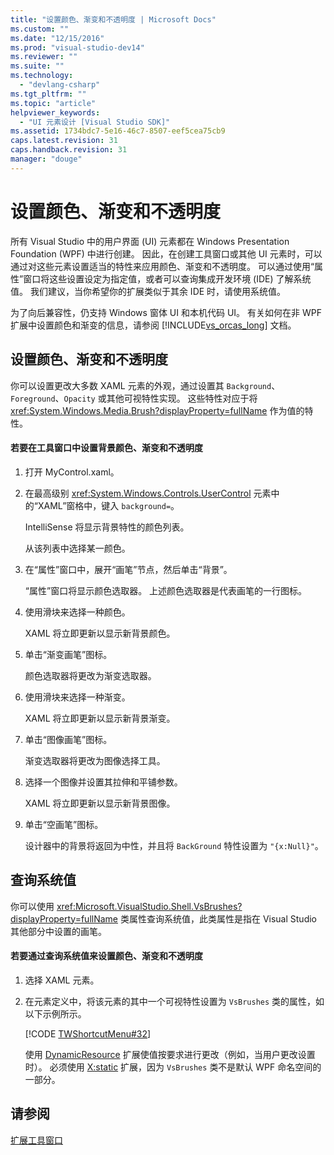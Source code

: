 ```yaml
---
title: "设置颜色、渐变和不透明度 | Microsoft Docs"
ms.custom: ""
ms.date: "12/15/2016"
ms.prod: "visual-studio-dev14"
ms.reviewer: ""
ms.suite: ""
ms.technology: 
  - "devlang-csharp"
ms.tgt_pltfrm: ""
ms.topic: "article"
helpviewer_keywords: 
  - "UI 元素设计 [Visual Studio SDK]"
ms.assetid: 1734bdc7-5e16-46c7-8507-eef5cea75cb9
caps.latest.revision: 31
caps.handback.revision: 31
manager: "douge"
---
```

# 设置颜色、渐变和不透明度
所有 Visual Studio 中的用户界面 \(UI\) 元素都在 Windows Presentation Foundation \(WPF\) 中进行创建。 因此，在创建工具窗口或其他 UI 元素时，可以通过对这些元素设置适当的特性来应用颜色、渐变和不透明度。 可以通过使用“属性”窗口将这些设置设定为指定值，或者可以查询集成开发环境 \(IDE\) 了解系统值。 我们建议，当你希望你的扩展类似于其余 IDE 时，请使用系统值。  
  
 为了向后兼容性，仍支持 Windows 窗体 UI 和本机代码 UI。 有关如何在非 WPF 扩展中设置颜色和渐变的信息，请参阅 [!INCLUDE[vs_orcas_long](../debugger/includes/vs_orcas_long_md.md)] 文档。  
  
## 设置颜色、渐变和不透明度  
 你可以设置更改大多数 XAML 元素的外观，通过设置其 `Background`、`Foreground`、`Opacity` 或其他可视特性实现。 这些特性对应于将 <xref:System.Windows.Media.Brush?displayProperty=fullName> 作为值的特性。  
  
#### 若要在工具窗口中设置背景颜色、渐变和不透明度  
  
1.  打开 MyControl.xaml。  
  
2.  在最高级别 <xref:System.Windows.Controls.UserControl> 元素中的“XAML”窗格中，键入 `background=`。  
  
     IntelliSense 将显示背景特性的颜色列表。  
  
     从该列表中选择某一颜色。  
  
3.  在“属性”窗口中，展开“画笔”节点，然后单击“背景”。  
  
     “属性”窗口将显示颜色选取器。 上述颜色选取器是代表画笔的一行图标。  
  
4.  使用滑块来选择一种颜色。  
  
     XAML 将立即更新以显示新背景颜色。  
  
5.  单击“渐变画笔”图标。  
  
     颜色选取器将更改为渐变选取器。  
  
6.  使用滑块来选择一种渐变。  
  
     XAML 将立即更新以显示新背景渐变。  
  
7.  单击“图像画笔”图标。  
  
     渐变选取器将更改为图像选择工具。  
  
8.  选择一个图像并设置其拉伸和平铺参数。  
  
     XAML 将立即更新以显示新背景图像。  
  
9. 单击“空画笔”图标。  
  
     设计器中的背景将返回为中性，并且将 `BackGround` 特性设置为 `"{x:Null}"`。  
  
## 查询系统值  
 你可以使用 <xref:Microsoft.VisualStudio.Shell.VsBrushes?displayProperty=fullName> 类属性查询系统值，此类属性是指在 Visual Studio 其他部分中设置的画笔。  
  
#### 若要通过查询系统值来设置颜色、渐变和不透明度  
  
1.  选择 XAML 元素。  
  
2.  在元素定义中，将该元素的其中一个可视特性设置为 `VsBrushes` 类的属性，如以下示例所示。  
  
     [!CODE [TWShortcutMenu#32](../CodeSnippet/VS_Snippets_VSSDK/twshortcutmenu#32)]  
  
     使用 [DynamicResource](../Topic/DynamicResource%20Markup%20Extension.md) 扩展使值按要求进行更改（例如，当用户更改设置时）。 必须使用 [X:static](../Topic/x:Static%20Markup%20Extension.md) 扩展，因为 `VsBrushes` 类不是默认 WPF 命名空间的一部分。  
  
## 请参阅  
 [扩展工具窗口](../misc/extending-tool-windows.md)